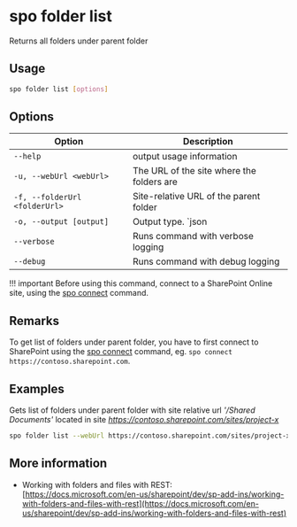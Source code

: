 # spo folder list

Returns all folders under parent folder

## Usage

```sh
spo folder list [options]
```

## Options

Option|Description
------|-----------
`--help`|output usage information
`-u, --webUrl <webUrl>`|The URL of the site where the folders are
`-f, --folderUrl <folderUrl>`|Site-relative URL of the parent folder
`-o, --output [output]`|Output type. `json|text`. Default `text`
`--verbose`|Runs command with verbose logging
`--debug`|Runs command with debug logging

!!! important
    Before using this command, connect to a SharePoint Online site, using the [spo connect](../connect.md) command.

## Remarks

  To get list of folders under parent folder, you have to first connect to SharePoint using the [spo connect](../connect.md) command, eg. `spo connect https://contoso.sharepoint.com`.

## Examples

Gets list of folders under parent folder with site relative url _'/Shared Documents'_ located in site _https://contoso.sharepoint.com/sites/project-x_

```sh
spo folder list --webUrl https://contoso.sharepoint.com/sites/project-x --folderUrl '/Shared Documents'
```

## More information

- Working with folders and files with REST: [https://docs.microsoft.com/en-us/sharepoint/dev/sp-add-ins/working-with-folders-and-files-with-rest](https://docs.microsoft.com/en-us/sharepoint/dev/sp-add-ins/working-with-folders-and-files-with-rest)